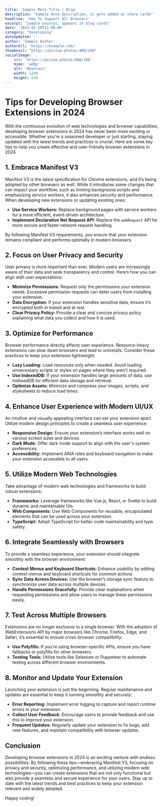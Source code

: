```yaml
---
title: 'Sample Meta Title | Blog'
description: "Sample meta description, it gets added on share cards"
headline: 'How to Support All Browsers'
excerpt: "Sample excerpt, appears in blog cards"
date: '2023-02-28T12:00:00'
category: "Developing"
dateUpdated: ''
author: 'Sample Author'
authorUrl: 'https://example.com/'
thumbnail: "https://picsum.photos/400/200"
socialImage:
    src: 'https://picsum.photos/400/200'
    mime: 'webp'
    alt: 'Mountain'
    width: 1200
    height: 630
---
```


# Tips for Developing Browser Extensions in 2024

With the continuous evolution of web technologies and browser capabilities, developing browser extensions in 2024 has never been more exciting or accessible. Whether you’re a seasoned developer or just starting, staying updated with the latest trends and practices is crucial. Here are some key tips to help you create effective and user-friendly browser extensions in 2024.

## 1. Embrace Manifest V3
Manifest V3 is the latest specification for Chrome extensions, and it’s being adopted by other browsers as well. While it introduces some changes that can impact your workflow, such as limiting background scripts and emphasizing service workers, it also enhances security and performance. When developing new extensions or updating existing ones:

- **Use Service Workers:** Replace background pages with service workers for a more efficient, event-driven architecture.
- **Implement Declarative Net Request API:** Replace the `webRequest` API for more secure and faster network request handling.
  
By following Manifest V3 requirements, you ensure that your extension remains compliant and performs optimally in modern browsers.

## 2. Focus on User Privacy and Security
User privacy is more important than ever. Modern users are increasingly aware of their data and seek transparency and control. Here’s how you can align with user expectations:

- **Minimize Permissions:** Request only the permissions your extension needs. Excessive permission requests can deter users from installing your extension.
- **Data Encryption:** If your extension handles sensitive data, ensure it’s encrypted both in transit and at rest.
- **Clear Privacy Policy:** Provide a clear and concise privacy policy explaining what data you collect and how it is used.

## 3. Optimize for Performance
Browser performance directly affects user experience. Resource-heavy extensions can slow down browsers and lead to uninstalls. Consider these practices to keep your extension lightweight:

- **Lazy Loading:** Load resources only when needed. Avoid loading unnecessary scripts or styles on pages where they aren't required.
- **Use IndexedDB:** If your extension handles large amounts of data, use IndexedDB for efficient data storage and retrieval.
- **Optimize Assets:** Minimize and compress your images, scripts, and stylesheets to reduce load times.

## 4. Enhance User Experience with Modern UI/UX
An intuitive and visually appealing interface can set your extension apart. Utilize modern design principles to create a seamless user experience:

- **Responsive Design:** Ensure your extension’s interface works well on various screen sizes and devices.
- **Dark Mode:** Offer dark mode support to align with the user's system preferences.
- **Accessibility:** Implement ARIA roles and keyboard navigation to make your extension accessible to all users.

## 5. Utilize Modern Web Technologies
Take advantage of modern web technologies and frameworks to build robust extensions:

- **Frameworks:** Leverage frameworks like Vue.js, React, or Svelte to build dynamic and maintainable UIs.
- **Web Components:** Use Web Components for reusable, encapsulated elements that can be used across your extension.
- **TypeScript:** Adopt TypeScript for better code maintainability and type safety.

## 6. Integrate Seamlessly with Browsers
To provide a seamless experience, your extension should integrate smoothly with the browser environment:

- **Context Menus and Keyboard Shortcuts:** Enhance usability by adding context menus and keyboard shortcuts for common actions.
- **Sync Data Across Devices:** Use the browser’s storage sync feature to synchronize user data across multiple devices.
- **Handle Permissions Gracefully:** Provide clear explanations when requesting permissions and allow users to manage these permissions easily.

## 7. Test Across Multiple Browsers
Extensions are no longer exclusive to a single browser. With the adoption of WebExtensions API by major browsers like Chrome, Firefox, Edge, and Safari, it’s essential to ensure cross-browser compatibility:

- **Use Polyfills:** If you’re using browser-specific APIs, ensure you have fallbacks or polyfills for other browsers.
- **Testing Tools:** Utilize tools like Selenium or Puppeteer to automate testing across different browser environments.

## 8. Monitor and Update Your Extension
Launching your extension is just the beginning. Regular maintenance and updates are essential to keep it running smoothly and securely:

- **Error Reporting:** Implement error logging to capture and report runtime errors in your extension.
- **Collect User Feedback:** Encourage users to provide feedback and use this to improve your extension.
- **Frequent Updates:** Regularly update your extension to fix bugs, add new features, and maintain compatibility with browser updates.

## Conclusion
Developing browser extensions in 2024 is an exciting venture with endless possibilities. By following these tips—embracing Manifest V3, focusing on privacy and security, optimizing performance, and utilizing modern web technologies—you can create extensions that are not only functional but also provide a seamless and secure experience for your users. Stay up to date with the latest trends and best practices to keep your extension relevant and widely adopted.

Happy coding!
